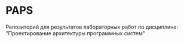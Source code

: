 # PAPS
Репозиторий для результатов лабораторных работ по дисциплине: "Проектирование архитектуры программных систем"

